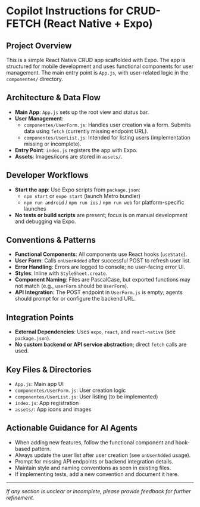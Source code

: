 # Copilot Instructions for CRUD-FETCH (React Native + Expo)

## Project Overview
This is a simple React Native CRUD app scaffolded with Expo. The app is structured for mobile development and uses functional components for user management. The main entry point is `App.js`, with user-related logic in the `componentes/` directory.

## Architecture & Data Flow
- **Main App**: `App.js` sets up the root view and status bar.
- **User Management**: 
  - `componentes/UserForm.js`: Handles user creation via a form. Submits data using `fetch` (currently missing endpoint URL).
  - `componentes/UserList.js`: Intended for listing users (implementation missing or incomplete).
- **Entry Point**: `index.js` registers the app with Expo.
- **Assets**: Images/icons are stored in `assets/`.

## Developer Workflows
- **Start the app**: Use Expo scripts from `package.json`:
  - `npm start` or `expo start` (launch Metro bundler)
  - `npm run android` / `npm run ios` / `npm run web` for platform-specific launches
- **No tests or build scripts** are present; focus is on manual development and debugging via Expo.

## Conventions & Patterns
- **Functional Components**: All components use React hooks (`useState`).
- **User Form**: Calls `onUserAdded` after successful POST to refresh user list.
- **Error Handling**: Errors are logged to console; no user-facing error UI.
- **Styles**: Inline with `StyleSheet.create`.
- **Component Naming**: Files are PascalCase, but exported functions may not match (e.g., `userForm` should be `UserForm`).
- **API Integration**: The POST endpoint in `UserForm.js` is empty; agents should prompt for or configure the backend URL.

## Integration Points
- **External Dependencies**: Uses `expo`, `react`, and `react-native` (see `package.json`).
- **No custom backend or API service abstraction**; direct `fetch` calls are used.

## Key Files & Directories
- `App.js`: Main app UI
- `componentes/UserForm.js`: User creation logic
- `componentes/UserList.js`: User listing (to be implemented)
- `index.js`: App registration
- `assets/`: App icons and images

## Actionable Guidance for AI Agents
- When adding new features, follow the functional component and hook-based pattern.
- Always update the user list after user creation (see `onUserAdded` usage).
- Prompt for missing API endpoints or backend integration details.
- Maintain style and naming conventions as seen in existing files.
- If implementing tests, add a new convention and document it here.

---
_If any section is unclear or incomplete, please provide feedback for further refinement._
